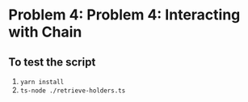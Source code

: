 # Problem 4: Problem 4: Interacting with Chain

## To test the script

1. `yarn install`
2. `ts-node ./retrieve-holders.ts`
